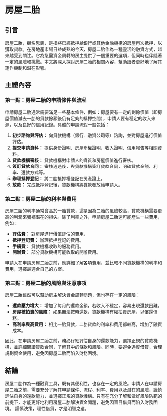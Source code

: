 # 房屋二胎

## 引言

房屋二胎，顧名思義，是指將已經抵押給銀行或其他金融機構的房屋再次抵押，以獲取貸款。在房地產市場日益成熟的今天，房屋二胎作為一種靈活的融資方式，越來越受到關注。它為急需資金周轉的房主提供了一個重要的選項，但同時也伴隨著一定的風險和挑戰。本文將深入探討房屋二胎的相關內容，幫助讀者更好地了解其運作機制和潛在影響。

## 主體內容

### 第一點：房屋二胎的申請條件與流程

申請房屋二胎通常需要滿足一些基本條件，例如：房屋要有一定的剩餘價值（即房屋價值減去一胎的貸款餘額後仍有足夠的抵押空間），申請人要有穩定的收入來源，以及良好的信用記錄。具體的申請流程一般包括：

1.  **初步諮詢與評估：** 向貸款機構（銀行、融資公司等）諮詢，並對房屋進行價值評估。
2.  **提交申請資料：** 提供身份證明、房屋產權證明、收入證明、信用報告等相關資料。
3.  **貸款機構審核：** 貸款機構對申請人的資質和房屋價值進行審核。
4.  **簽訂貸款合同：** 審核通過後，與貸款機構簽訂貸款合同，明確貸款金額、利率、還款方式等。
5.  **辦理抵押登記：** 將二胎抵押權登記在房產證上。
6.  **放款：** 完成抵押登記後，貸款機構將貸款發放給申請人。

### 第二點：房屋二胎的利率與費用

房屋二胎的利率通常會高於一胎貸款，這是因為二胎的風險較高，貸款機構需要更高的利潤來彌補潛在的損失。除了利率之外，申請房屋二胎還可能產生一些費用，例如：

*   **評估費：** 對房屋進行價值評估的費用。
*   **抵押登記費：** 辦理抵押登記的費用。
*   **手續費：** 貸款機構收取的服務費用。
*   **開辦費：** 部分貸款機構可能收取的開辦費用。

申請人在申請房屋二胎之前，應詳細了解各項費用，並比較不同貸款機構的利率和費用，選擇最適合自己的方案。

### 第三點：房屋二胎的風險與注意事項

房屋二胎雖然可以幫助房主解決資金周轉問題，但也存在一定的風險：

*   **還款壓力增大：** 增加了每月的還款金額，若收入不穩定，容易出現還款困難。
*   **房屋被拍賣的風險：** 如果無法按時還款，貸款機構有權拍賣房屋，以償還債務。
*   **高利率與高費用：** 相比一胎貸款，二胎貸款的利率和費用都較高，增加了融資成本。

因此，在申請房屋二胎之前，務必仔細評估自身的還款能力，選擇正規的貸款機構，並詳細閱讀貸款合同，了解其中的條款和風險。同時，要避免過度借貸，合理規劃資金使用，避免因房屋二胎而陷入財務困境。

## 結論

房屋二胎作為一種融資工具，既有其便利性，也存在一定的風險。申請人在申請房屋二胎之前，需要充分了解其申請條件、流程、利率、費用以及潛在的風險，謹慎評估自身的還款能力，並選擇正規的貸款機構。只有在充分了解和做好風險防範的前提下，才能更好地利用房屋二胎解決資金問題，避免因盲目借貸而陷入財務困境。 謹慎決策，理性借貸，才是明智之選。
